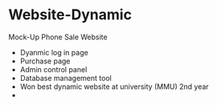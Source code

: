 # Website-Dynamic
Mock-Up Phone Sale Website 
- Dyanmic log in page
- Purchase page
- Admin control panel 
- Database management tool 
- Won best dynamic website at university (MMU)  2nd year 
- 
